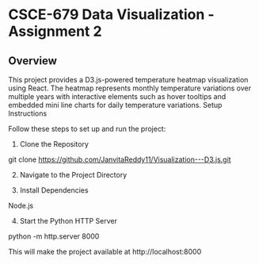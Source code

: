 # CSCE-679 Data Visualization - Assignment 2

## Overview

This project provides a D3.js-powered temperature heatmap visualization using React. The heatmap represents monthly temperature variations over multiple years with interactive elements such as hover tooltips and embedded mini line charts for daily temperature variations.
Setup Instructions

Follow these steps to set up and run the project:
1. Clone the Repository

git clone https://github.com/JanvitaReddy11/Visualization---D3.js.git

2. Navigate to the Project Directory

3. Install Dependencies

Node.js

4. Start the Python HTTP Server

python -m http.server 8000

This will make the project available at http://localhost:8000
